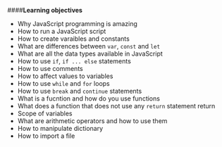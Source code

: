 ####__Learning objectives__

- Why JavaScript programming is amazing
- How to run a JavaScript script
- How to create varaibles and constants
- What are differences between `var`, `const` and `let`
- What are all the data types available in JavaScript
- How to use `if`, `if ... else` statements 
- How to use comments
- How to affect values to variables
- How to use `while` and `for` loops 
- How to use `break` and `continue` statements
- What is a fucntion and how do you use functions
- What does a function that does not use any `return` statement return
- Scope of variables
- What are arithmetic operators and how to use them
- How to manipulate dictionary
- How to import a file